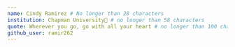 ```yaml
---
name: Cindy Ramirez # No longer than 28 characters
institution: Chapman University🚩 # no longer than 58 characters
quote: Wherever you go, go with all your heart # no longer than 100 characters, avoid using quotes(") to guarantee the format remains the same.
github_user: ramir262
---
```

